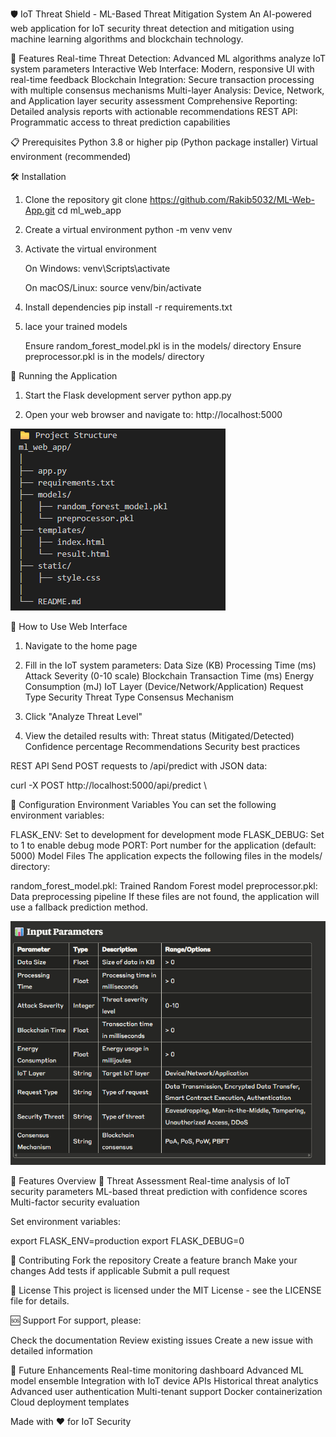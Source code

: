 🛡️ IoT Threat Shield - ML-Based Threat Mitigation System
An AI-powered web application for IoT security threat detection and mitigation using machine learning algorithms and blockchain technology.

🚀 Features
Real-time Threat Detection: Advanced ML algorithms analyze IoT system parameters
Interactive Web Interface: Modern, responsive UI with real-time feedback
Blockchain Integration: Secure transaction processing with multiple consensus mechanisms
Multi-layer Analysis: Device, Network, and Application layer security assessment
Comprehensive Reporting: Detailed analysis reports with actionable recommendations
REST API: Programmatic access to threat prediction capabilities

📋 Prerequisites
Python 3.8 or higher
pip (Python package installer)
Virtual environment (recommended)

🛠️ Installation
1. Clone the repository
    git clone <https://github.com/Rakib5032/ML-Web-App.git>
    cd ml_web_app

2. Create a virtual environment
    python -m venv venv

3. Activate the virtual environment
    
    On Windows:
    venv\Scripts\activate

    On macOS/Linux:
    source venv/bin/activate

4. Install dependencies
    pip install -r requirements.txt

5. lace your trained models

    Ensure random_forest_model.pkl is in the models/ directory
    Ensure preprocessor.pkl is in the models/ directory

🚀 Running the Application
1. Start the Flask development server
    python app.py

2. Open your web browser and navigate to:
    http://localhost:5000


![alt text](/images/image-1.png)

🎯 How to Use
Web Interface
1. Navigate to the home page
2. Fill in the IoT system parameters:
Data Size (KB)
    Processing Time (ms)
    Attack Severity (0-10 scale)
    Blockchain Transaction Time (ms)
    Energy Consumption (mJ)
    IoT Layer (Device/Network/Application)
    Request Type
    Security Threat Type
    Consensus Mechanism

3. Click "Analyze Threat Level"
4. View the detailed results with:
    Threat status (Mitigated/Detected)
    Confidence percentage
    Recommendations
    Security best practices

REST API
Send POST requests to /api/predict with JSON data:

curl -X POST http://localhost:5000/api/predict \


🔧 Configuration
Environment Variables
You can set the following environment variables:

FLASK_ENV: Set to development for development mode
FLASK_DEBUG: Set to 1 to enable debug mode
PORT: Port number for the application (default: 5000)
Model Files
The application expects the following files in the models/ directory:

random_forest_model.pkl: Trained Random Forest model
preprocessor.pkl: Data preprocessing pipeline
If these files are not found, the application will use a fallback prediction method.

![alt text](/images/image.png)

🎨 Features Overview
🎯 Threat Assessment
    Real-time analysis of IoT security parameters
    ML-based threat prediction with confidence scores
    Multi-factor security evaluation



Set environment variables:

export FLASK_ENV=production
export FLASK_DEBUG=0


🤝 Contributing
Fork the repository
Create a feature branch
Make your changes
Add tests if applicable
Submit a pull request

📄 License
This project is licensed under the MIT License - see the LICENSE file for details.

🆘 Support
For support, please:

Check the documentation
Review existing issues
Create a new issue with detailed information

🔮 Future Enhancements
    Real-time monitoring dashboard
    Advanced ML model ensemble
    Integration with IoT device APIs
    Historical threat analytics
    Advanced user authentication
    Multi-tenant support
    Docker containerization
    Cloud deployment templates
 

Made with ❤️ for IoT Security

